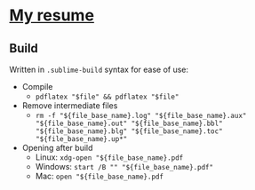 # [My resume](https://docs.google.com/viewer?embedded=true&url=https://github.com/D-Pow/resume/raw/master/Resume%20-%20Devon%20Powell.pdf)

## Build

Written in `.sublime-build` syntax for ease of use:

* Compile
    - `pdflatex "$file" && pdflatex "$file"`
* Remove intermediate files
    - `rm -f "${file_base_name}.log" "${file_base_name}.aux" "${file_base_name}.out" "${file_base_name}.bbl" "${file_base_name}.blg" "${file_base_name}.toc" "${file_base_name}.up*"`
* Opening after build
    - Linux: `xdg-open "${file_base_name}.pdf`
    - Windows: `start /B "" "${file_base_name}.pdf"`
    - Mac: `open "${file_base_name}.pdf`
